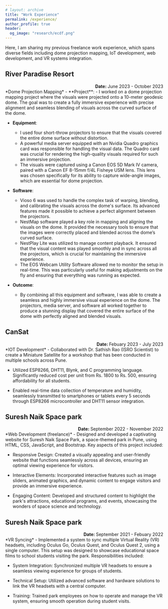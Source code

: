 ```yaml
---
# layout: archive
title: "Work Experience"
permalink: /experience/
author_profile: true
header:
  og_image: "research/ecdf.png"
---
```


Here, I am sharing my previous freelance work experience, which spans diverse fields including dome projection mapping, IoT development, web development, and VR systems integration.

## River Paradise Resort
<div align="right"><b>Date: </b>June 2023 - October 2023</div>
*Dome Projection Mapping*
- **Project**:
  - I worked on a dome projection mapping project where the visuals were projected onto a 10-meter geodesic dome. The goal was to create a fully immersive experience with precise alignment and seamless blending of visuals across the curved surface of the dome.

- **Equipment**:
  - I used four short-throw projectors to ensure that the visuals covered the entire dome surface without distortion.
  - A powerful media server equipped with an Nvidia Quadro graphics card was responsible for handling the visual data. The Quadro card was crucial for rendering the high-quality visuals required for such an immersive projection.
  - The visuals were captured using a Canon EOS 5D Mark IV camera, paired with a Canon EF 8-15mm f/4L Fisheye USM lens. This lens was chosen specifically for its ability to capture wide-angle images, which are essential for dome projection.

- **Software**:
  - Vioso 6 was used to handle the complex task of warping, blending, and calibrating the visuals across the dome's surface. Its advanced features made it possible to achieve a perfect alignment between the projectors.
  - NestMap software played a key role in mapping and aligning the visuals on the dome. It provided the necessary tools to ensure that the images were correctly placed and blended across the dome’s curved surface.
  - NestPlay Lite was utilized to manage content playback. It ensured that the visual content was played smoothly and in sync across all the projectors, which is crucial for maintaining the immersive experience.
  - The EOS Webcam Utility Software allowed me to monitor the setup in real-time. This was particularly useful for making adjustments on the fly and ensuring that everything was running as expected.

- **Outcome**:
  - By combining all this equipment and software, I was able to create a seamless and highly immersive visual experience on the dome. The projectors, media server, and software all worked together to produce a stunning display that covered the entire surface of the dome with perfectly aligned and blended visuals.

## CanSat
<div align="right"><b>Date: </b>Febuary 2023 - July 2023</div>
*IOT Development*
- Collaborated with Dr. Sathish Rao (ISRO Scientist) to create a Miniature Satellite for a workshop that has been conducted in multiple schools across Pune.

- Utilized ESP8266, DHT11, Blynk, and C programming language. Significantly reduced cost per unit from
Rs. 1800 to Rs. 500, ensuring affordability for all students.

- Enabled real-time data collection of temperature and humidity, seamlessly transmitted to smartphones or tablets every 5 seconds through ESP8266 microcontroller and DHT11 sensor integration.


## Suresh Naik Space park
<div align="right"><b>Date: </b>September 2022 - November 2022</div>
*Web Development (freelance)*
- Designed and developed a captivating website for Suresh Naik Space Park, a space-themed park in Pune, using HTML, CSS, JavaScript, and Bootstrap. Key aspects of this project included:

- Responsive Design: Created a visually appealing and user-friendly website that functions seamlessly across all devices, ensuring an optimal viewing experience for visitors.

- Interactive Elements: Incorporated interactive features such as image sliders, animated graphics, and dynamic content to engage visitors and provide an immersive experience.

- Engaging Content: Developed and structured content to highlight the park's attractions, educational programs, and events, showcasing the wonders of space science and technology.

## Suresh Naik Space park
<div align="right"><b>Date: </b>September 2021 - Febuary 2022</div>
*VR Syncing*
- Implemented a system to sync multiple Virtual Reality (VR) headsets, including Oculus Go, Oculus Quest, and Oculus Quest 2, using a single computer. This setup was designed to showcase educational space films to school students visiting the park. Responsibilities included:

- System Integration: Synchronized multiple VR headsets to ensure a seamless viewing experience for groups of students.

- Technical Setup: Utilized advanced software and hardware solutions to link the VR headsets with a central computer.

- Training: Trained park employees on how to operate and manage the VR system, ensuring smooth operation during student visits.



<!-- My academic research falls into two main areas: understanding the influence of
geography on actor behavior before, during, and after civil conflict, and
developing new tools to improve the study of institutions (both formal and
informal) in peace and conflict. One strand of research in this first area
explores how the territories that ethnic groups inhabit shape rebel group
formation and condition their relationship with the state. My interest in
geography also informs projects on active conflicts including the targeting of
UN peacekeepers by insurgent groups, civilian victimization after rebel
territorial conquest, and communal violence in fragile settings.

My other main research agenda uses advanced methods to develop new measures of
institutions. One project uses Bayesian item response theory to measure the
strength of peace agreements as a latent variable and free researchers from
post-treatment bias caused by using the duration of agreements as a proxy for
their strength. In others, I apply unsupervised learning techniques to over a
billion observations of product-level international trade data to measure
economic interdependence and illicit economic exchange.

In a new avenue of research, I leverage social media data to explore
participation in extremist movements across multiple contexts, gaining insight
into the early stages of radicalization.

<nbsp>

{% include base_path %}

{% assign ordered_pages = site.research | sort:"order_number" %}

{% for post in ordered_pages %}
  {% include archive-single.html type="grid" %}
{% endfor %} -->
